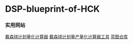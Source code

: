 # DSP-blueprint-of-HCK

### 实用网站

<a href="https://dsp-calc.pro/">戴森球计划量化计算器</a>
<a href="https://www.svlik.com/t/dsq/">戴森球计划量产量化计算器工具</a>
<a href="https://github.com/DSPBluePrints/FactoryBluePrints">蓝图仓库</a>
